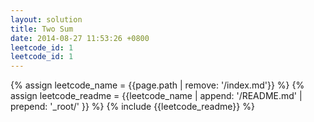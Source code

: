 ```yaml
---
layout: solution
title: Two Sum
date: 2014-08-27 11:53:26 +0800
leetcode_id: 1
leetcode_id: 1
---
```

{% assign leetcode_name = {{page.path | remove: '/index.md'}}  %}
{% assign leetcode_readme = {{leetcode_name | append: '/README.md' | prepend: '_root/' }}  %}
{% include {{leetcode_readme}} %}
